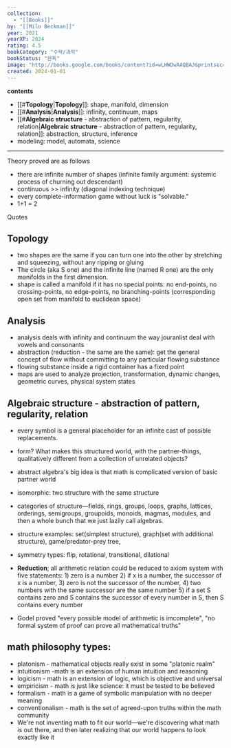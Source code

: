 ```yaml
---
collection:
  - "[[Books]]"
by: "[[Milo Beckman]]"
year: 2021
yearXP: 2024
rating: 4.5
bookCategory: "수학/과학"
bookStatus: "완독"
image: "http://books.google.com/books/content?id=wLHWDwAAQBAJ&printsec=frontcover&img=1&zoom=1&edge=curl&source=gbs_api"
created: 2024-01-01
---
```


**contents**

  - [[#**Topology**|**Topology**]]: shape, manifold, dimension
- [[#**Analysis**|**Analysis**]]: infinity, continuum, maps
- [[#**Algebraic structure** - abstraction of pattern, regularity, relation|**Algebraic structure** - abstraction of pattern, regularity, relation]]: abstraction, structure, inference
- modeling: model, automata, science
---

Theory proved are as follows
- there are infinite number of shapes (infinite family argument: systemic process of churning out descendant)  
- continuous >> infinity (diagonal indexing technique)  
- every complete-information game without luck is "solvable."  
- 1+1 = 2  
  

Quotes

## **Topology** 

- two shapes are the same if you can turn one into the other by stretching and squeezing, without any ripping or gluing  
- The circle (aka S one) and the infinite line (named R one) are the only manifolds in the first dimension.  
- shape is called a manifold if it has no special points: no end-points, no crossing-points, no edge-points, no branching-points (corresponding open set from manifold to euclidean space)  

## **Analysis**

- analysis deals with infinity and continuum the way jouranlist deal with vowels and consonants  
- abstraction (reduction - the same are the same): get the general concept of flow without committing to any particular flowing substance  
- flowing substance inside a rigid container has a fixed point  
- maps are used to analyze projection, transformation, dynamic changes, geometric curves, physical system states  

## **Algebraic structure** - abstraction of pattern, regularity, relation  
- every symbol is a general placeholder for an infinite cast of possible replacements.  
- form? What makes this structured world, with the partner-things, qualitatively different from a collection of unrelated objects?  
- abstract algebra's big idea is that math is complicated version of basic partner world  
- isomorphic: two structure with the same structure  
- categories of structure—fields, rings, groups, loops, graphs, lattices, orderings, semigroups, groupoids, monoids, magmas, modules, and then a whole bunch that we just lazily call algebras.  
- structure examples: set(simplest structure), graph(set with additional structure), game/predator-prey tree,  
- symmetry types: flip, rotational, transitional, dilational  
    
- **Reduction**; all arithmetic relation could be reduced to axiom system with five statements: 1) zero is  a number 2) if x is a number, the successor of x is a number, 3) zero is not the successor of the number, 4) two numbers with the same successor are the same number 5) if a set S contains zero and S contains the successor of every number in S, then S contains every number  
* Godel proved "every possible model of arithmetic is imcomplete",  "no formal system of proof can prove all mathematical truths"

## math philosophy types:  
- platonism - mathematical objects really exist in some "platonic realm"  
- intuitionism -math is an extension of human intuition and reasoning  
- logicism - math is an extension of logic, which is objective and universal  
- empiricism - math is just like science: it must be tested to be believed  
- formalism - math is a game of symbolic manipulation with no deeper meaning  
- conventionalism - math is the set of agreed-upon truths within the math community  
- We're not inventing math to fit our world—we're discovering what math is out there, and then later realizing that our world happens to look exactly like it
